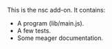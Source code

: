 This is the nsc add-on.  It contains:

* A program (lib/main.js).
* A few tests.
* Some meager documentation.

